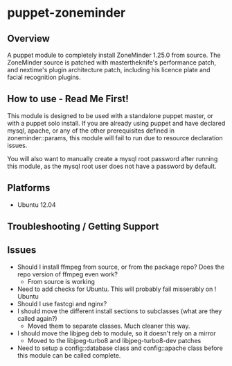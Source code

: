 puppet-zoneminder
=================

## Overview
A puppet module to completely install ZoneMinder 1.25.0 from source.
The ZoneMinder source is patched with mastertheknife's performance patch, and nextime's plugin architecture patch, including his licence plate and facial recognition plugins.

## How to use - Read Me First!
This module is designed to be used with a standalone puppet master, or with a puppet solo install.  If you are already using puppet and have declared mysql, apache, or any of the other prerequisites defined in zoneminder::params, this module will fail to run due to resource declaration issues.

You will also want to manually create a mysql root password after running this module, as the mysql root user does not have a password by default. 

## Platforms
 * Ubuntu 12.04

## Troubleshooting / Getting Support

## Issues
 * Should I install ffmpeg from source, or from the package repo?  Does the repo version of ffmpeg even work?
     * From source is working
 * Need to add checks for Ubuntu.  This will probably fail misserably on ! Ubuntu
 * Should I use fastcgi and nginx?
 * I should move the different install sections to subclasses (what are they called again?)
     * Moved them to separate classes.  Much cleaner this way.
 * I should move the libjpeg deb to module, so it doesn't rely on a mirror
     * Moved to the libjpeg-turbo8 and libjpeg-turbo8-dev patches
 * Need to setup a config::database class and config::apache class before this module can be called complete.
